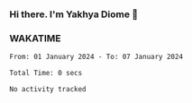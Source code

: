 ### Hi there. I'm Yakhya Diome 👋

### WAKATIME
<!--START_SECTION:waka-->

```txt
From: 01 January 2024 - To: 07 January 2024

Total Time: 0 secs

No activity tracked
```

<!--END_SECTION:waka-->
